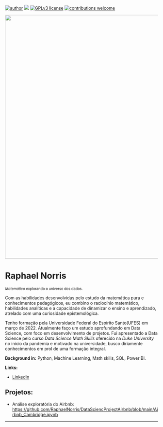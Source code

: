 [![author](https://img.shields.io/badge/author-carlosfab-red.svg)](https://www.linkedin.com/in/carlosfab) [![](https://img.shields.io/badge/python-3.7+-blue.svg)](https://www.python.org/downloads/release/python-365/) [![GPLv3 license](https://img.shields.io/badge/License-GPLv3-blue.svg)](http://perso.crans.org/besson/LICENSE.html) [![contributions welcome](https://img.shields.io/badge/contributions-welcome-brightgreen.svg?style=flat)](https://github.com/carlosfab/data_science/issues)

<p align="center">
<img src = https://user-images.githubusercontent.com/104794290/170572503-270b673d-3e8c-41ea-98db-ef8f5b60d727.jpg width="800px" />

# Raphael Norris
<sub>*Matemático* explorando o universo dos dados.</sub>

Com as habilidades desenvolvidas pelo estudo da matemática pura e conhecimentos pedagógicos, eu combino o raciocínio matemático, habilidades analíticas e a capacidade de dinamizar o ensino e aprendizado, atrelado com uma curiosidade epistemológica.

Tenho formação pela Universidade Federal do Espírito Santo(UFES) em março de 2022. Atualmente faço um estudo aprofundando em Data Science, com foco em desenvolvimento de projetos. Fui apresentado a Data Science pelo curso *Data Science Math Skills* oferecido na *Duke University* no inicio da pandemia e motivado na universidade, busco diriamente conhecimentos em prol de uma formação integral.

**Background in:** Python, Machine Learning, Math skills, SQL, Power BI.

**Links:**
* [LinkedIn](https://www.linkedin.com/in/raphael-norris-703a5a143/)



## Projetos:

* Análise exploratória do Airbnb: https://github.com/RaphaelNorris/DataSciencProjectAirbnb/blob/main/Airbnb_Cambridge.ipynb

---




